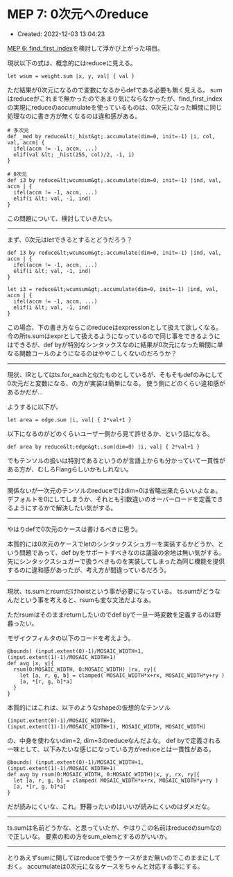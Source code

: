 # MEP 7: 0次元へのreduce

- Created: 2022-12-03 13:04:23

[MEP 6: find_first_index](6.md)を検討して浮かび上がった項目。

現状以下の式は、概念的にはreduceに見える。

```
let wsum = weight.sum |x, y, val| { val }
```

ただ結果が0次元になるので変数になるからdefである必要も無く見える。 sumはreduceがこれまで無かったのであまり気にならなかったが、find\_first\_indexの実現にreduceのaccumulateを使っているものは、0次元になった瞬間に同じ処理なのに書き方が無くなるのは違和感がある。

```
# 多次元
def _med by reduce&lt;_hist&gt;.accumulate(dim=0, init=-1) |i, col, val, accm| {
  ifel(accm != -1, accm, ...)
  elif(val &lt; _hist(255, col)/2, -1, i)
}

# 0次元
def i3 by reduce&lt;wcumsum&gt;.accumulate(dim=0, init=-1) |ind, val, accm | {
  ifel(accm != -1, accm, ...)
  elif(i &lt; val, -1, ind)
}
```

この問題について、検討していきたい。

----

まず、0次元はletできるとするとどうだろう？

```
def i3 by reduce&lt;wcumsum&gt;.accumulate(dim=0, init=-1) |ind, val, accm | {
  ifel(accm != -1, accm, ...)
  elif(i &lt; val, -1, ind)
}

let i3 = reduce&lt;wcumsum&gt;.accumulate(dim=0, init=-1) |ind, val, accm | {
  ifel(accm != -1, accm, ...)
  elif(i &lt; val, -1, ind)
}
```

この場合、下の書き方ならこのreduceはexpressionとして扱えて欲しくなる。今の所ts.sumはexprとして扱えるようになっているので同じ事をできるようにはできるが、def byが特別なシンタックスなのに結果が0次元になった瞬間に単なる関数コールのようになるのはややこしくないのだろうか？

----

現状、IRとしてはts.for\_eachと似たものとしているが、そもそもdefのみにして0次元だと変数になる、の方が実装は簡単になる。 使う側にどのくらい違和感があるかだが…

ようするに以下が、

```
let area = edge.sum |i, val| { 2*val+1 }
```

以下になるのがどのくらいユーザー側から見て許せるか、という話になる。

```
def area by reduce&lt;edge&gt;.sum(dim=0) |i, val| { 2*val+1 }
```

でもテンソルの扱いは特別であるというのが言語上からも分かっていて一貫性がある方が、むしろFlangらしいかもしれない。

----

関係ないが一次元のテンソルのreduceではdim=0は省略出来たらいいよなぁ。 デフォルトを0にしてしまうか、それとも引数違いのオーバーロードを定義できるようにするかで解決したい気がする。

----

やはりdefで0次元のケースは書けるべきに思う。

本質的には0次元のケースでletのシンタックスシュガーを実装するかどうか、という問題であって、def byをサポートすべきなのは議論の余地は無い気がする。 先にシンタックスシュガーで扱うべきものを実装してしまった為同じ機能を提供するのに違和感があったが、考え方が間違っているだろう。

----

現状、ts.sumとrsumだけhoistという事が必要になっている。 ts.sumがどうなんだという事を考えると、rsumも変な文法だよなぁ。

ただrsumはそのままreturnしたいのでdef byで一旦一時変数を定義するのは野暮ったい。

モザイクフィルタの以下のコードを考えよう。

```
@bounds( (input.extent(0)-1)/MOSAIC_WIDTH+1, (input.extent(1)-1)/MOSAIC_WIDTH+1)
def avg |x, y|{
  rsum(0:MOSAIC_WIDTH, 0:MOSAIC_WIDTH) |rx, ry|{
    let [a, r, g, b] = clamped( MOSAIC_WIDTH*x+rx, MOSAIC_WIDTH*y+ry )
    [a, *[r, g, b]*a]
  }
}
```

本質的にはこれは、以下のようなshapeの仮想的なテンソル

```
(input.extent(0)-1)/MOSAIC_WIDTH+1, (input.extent(1)-1)/MOSAIC_WIDTH+1), MOSAIC_WIDTH, MOSAIC_WIDTH)
```

の、中身を使わないdim=2, dim=3のreduceなんだよな。 def byで定義される一味として、以下みたいな感じになっている方がreduceとは一貫性がある。

```
@bounds( (input.extent(0)-1)/MOSAIC_WIDTH+1, (input.extent(1)-1)/MOSAIC_WIDTH+1)
def avg by rsum(0:MOSAIC_WIDTH, 0:MOSAIC_WIDTH)|x, y, rx, ry|{
  let [a, r, g, b] = clamped( MOSAIC_WIDTH*x+rx, MOSAIC_WIDTH*y+ry )
  [a, *[r, g, b]*a]
}
```

だが読みにくいな、これ。野暮ったいのはいいが読みにくいのはダメだな。

----


ts.sumは名前どうかな、と思っていたが、やはりこの名前はreduceのsumなので正しいな。 要素の和の方をsum\_elemとするのがいいか。

----


とりあえずsumに関してはreduceで使うケースがまだ無いのでこのままにしておく。 accumulateは0次元になるケースをちゃんと対応する事にする。